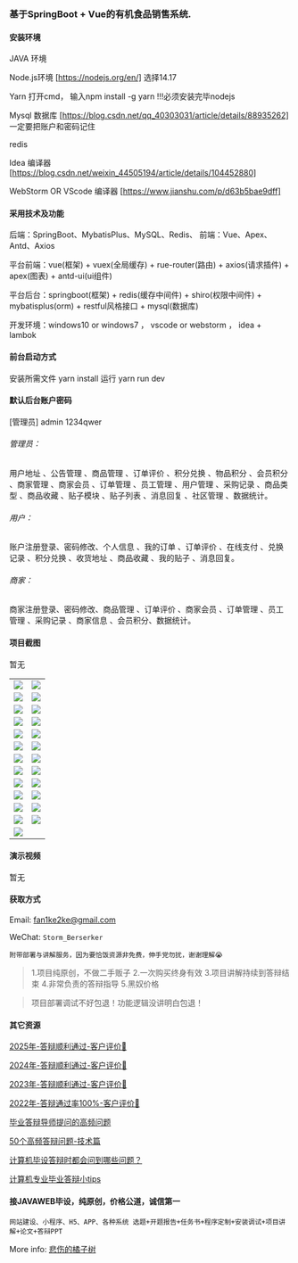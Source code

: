 ### 基于SpringBoot + Vue的有机食品销售系统.

#### 安装环境

JAVA 环境 

Node.js环境 [https://nodejs.org/en/] 选择14.17

Yarn 打开cmd， 输入npm install -g yarn !!!必须安装完毕nodejs

Mysql 数据库 [https://blog.csdn.net/qq_40303031/article/details/88935262] 一定要把账户和密码记住

redis

Idea 编译器 [https://blog.csdn.net/weixin_44505194/article/details/104452880]

WebStorm OR VScode 编译器 [https://www.jianshu.com/p/d63b5bae9dff]

#### 采用技术及功能

后端：SpringBoot、MybatisPlus、MySQL、Redis、
前端：Vue、Apex、Antd、Axios

平台前端：vue(框架) + vuex(全局缓存) + rue-router(路由) + axios(请求插件) + apex(图表)  + antd-ui(ui组件)

平台后台：springboot(框架) + redis(缓存中间件) + shiro(权限中间件) + mybatisplus(orm) + restful风格接口 + mysql(数据库)

开发环境：windows10 or windows7 ， vscode or webstorm ， idea + lambok


#### 前台启动方式
安装所需文件 yarn install 
运行 yarn run dev

#### 默认后台账户密码
[管理员]
admin
1234qwer

###### 管理员：
用户地址 、公告管理 、商品管理 、订单评价 、积分兑换 、物品积分 、会员积分 、商家管理 、商家会员 、订单管理 、员工管理 、用户管理 、采购记录 、商品类型 、商品收藏 、贴子模块 、贴子列表 、消息回复 、社区管理 、数据统计。

###### 用户：
账户注册登录、密码修改、个人信息 、我的订单 、订单评价 、在线支付 、兑换记录 、积分兑换 、收货地址 、商品收藏 、我的贴子 、消息回复。

###### 商家：
商家注册登录、密码修改、商品管理 、订单评价 、商家会员 、订单管理 、员工管理 、采购记录 、商家信息 、会员积分、数据统计。

#### 项目截图
暂无

|  |  |
|---------------------|---------------------|
| ![](https://fank-bucket-oss.oss-cn-beijing.aliyuncs.com/img/25c42645-44e7-4fcc-b29b-f68b225d1b53.png) | ![](https://fank-bucket-oss.oss-cn-beijing.aliyuncs.com/img/e58af412-1cd5-4275-977d-c538d0c23277.png) |
| ![](https://fank-bucket-oss.oss-cn-beijing.aliyuncs.com/img/18b85e29-687e-48f3-9480-fb1c68bfb399.png) | ![](https://fank-bucket-oss.oss-cn-beijing.aliyuncs.com/img/e6d06631-a5ac-4650-8a40-440a30fb1e06.png) |
| ![](https://fank-bucket-oss.oss-cn-beijing.aliyuncs.com/img/8e639a65-0911-40b6-9cee-94a2362be6a6.png) | ![](https://fank-bucket-oss.oss-cn-beijing.aliyuncs.com/img/d7b7406f-6395-46eb-b13c-2582fc65f1b9.png) |
| ![](https://fank-bucket-oss.oss-cn-beijing.aliyuncs.com/img/7febe835-c90b-41d4-8bf5-1ad5802cfcdf.png) | ![](https://fank-bucket-oss.oss-cn-beijing.aliyuncs.com/img/ba3bc1a0-6ba8-47fb-a392-7c4d44141d42.png) |
| ![](https://fank-bucket-oss.oss-cn-beijing.aliyuncs.com/img/7b88bde4-af17-4fe2-b379-dbe5b427fd4f.png) | ![](https://fank-bucket-oss.oss-cn-beijing.aliyuncs.com/img/b598ce9f-01ee-46a2-ae73-f7449f9a0953.png) |
| ![](https://fank-bucket-oss.oss-cn-beijing.aliyuncs.com/img/06e81f30-ba4d-4c29-ba8c-9ddfed20304c.png) | ![](https://fank-bucket-oss.oss-cn-beijing.aliyuncs.com/img/8783a9b5-0218-48b8-a53e-5396809785f7.png) |
| ![](https://fank-bucket-oss.oss-cn-beijing.aliyuncs.com/img/3d911d18-1860-4974-aa24-1522a1f2727a.png) | ![](https://fank-bucket-oss.oss-cn-beijing.aliyuncs.com/img/8104c9c1-9b19-41d4-b7ac-27a950f8f1b4.png) |
| ![](https://fank-bucket-oss.oss-cn-beijing.aliyuncs.com/img/2ef2ba60-b8f7-4e64-a64f-6b26f66e6093.png) | ![](https://fank-bucket-oss.oss-cn-beijing.aliyuncs.com/img/5606e6f8-38b4-4396-9925-c83ffb16192a.png) |
| ![](https://fank-bucket-oss.oss-cn-beijing.aliyuncs.com/img/0f3a6d48-6d61-48e0-830c-30f8e5dc76ec.png) | ![](https://fank-bucket-oss.oss-cn-beijing.aliyuncs.com/img/5384bfc1-fc09-4c0f-8f6c-b66f9a34e78a.png) |
| ![](https://fank-bucket-oss.oss-cn-beijing.aliyuncs.com/img/0c6fb6d4-d8a6-492c-af10-069337d548c2.png) | ![](https://fank-bucket-oss.oss-cn-beijing.aliyuncs.com/img/4704fece-1c3a-4820-ad55-a5153cd66567.png) |
| ![](https://fank-bucket-oss.oss-cn-beijing.aliyuncs.com/img/ee2724e3-e9b3-4660-bd48-f8b8eb32179a.png) | ![](https://fank-bucket-oss.oss-cn-beijing.aliyuncs.com/img/752aed4d-34e0-405d-9315-3c8ed2611d90.png) |
| ![](https://fank-bucket-oss.oss-cn-beijing.aliyuncs.com/img/ed8bcda8-e8ea-40ef-96ce-47f160e6b2f2.png) | ![](https://fank-bucket-oss.oss-cn-beijing.aliyuncs.com/img/74e82819-e3a7-459f-b7bd-f743a1ca80ea.png) |
| ![](https://fank-bucket-oss.oss-cn-beijing.aliyuncs.com/work/936e9baf53eb9a217af4f89c616dc19.png) |

#### 演示视频

暂无

#### 获取方式

Email: fan1ke2ke@gmail.com

WeChat: `Storm_Berserker`

`附带部署与讲解服务，因为要恰饭资源非免费，伸手党勿扰，谢谢理解😭`

> 1.项目纯原创，不做二手贩子 2.一次购买终身有效 3.项目讲解持续到答辩结束 4.非常负责的答辩指导 5.黑奴价格

> 项目部署调试不好包退！功能逻辑没讲明白包退！

#### 其它资源

[2025年-答辩顺利通过-客户评价🍜](https://berserker287.github.io/2025/06/18/2025%E5%B9%B4%E7%AD%94%E8%BE%A9%E9%A1%BA%E5%88%A9%E9%80%9A%E8%BF%87/)

[2024年-答辩顺利通过-客户评价👻](https://berserker287.github.io/2024/06/06/2024%E5%B9%B4%E7%AD%94%E8%BE%A9%E9%A1%BA%E5%88%A9%E9%80%9A%E8%BF%87/)

[2023年-答辩顺利通过-客户评价🐢](https://berserker287.github.io/2023/06/14/2023%E5%B9%B4%E7%AD%94%E8%BE%A9%E9%A1%BA%E5%88%A9%E9%80%9A%E8%BF%87/)

[2022年-答辩通过率100%-客户评价🐣](https://berserker287.github.io/2022/05/25/%E9%A1%B9%E7%9B%AE%E4%BA%A4%E6%98%93%E8%AE%B0%E5%BD%95/)

[毕业答辩导师提问的高频问题](https://berserker287.github.io/2023/06/13/%E6%AF%95%E4%B8%9A%E7%AD%94%E8%BE%A9%E5%AF%BC%E5%B8%88%E6%8F%90%E9%97%AE%E7%9A%84%E9%AB%98%E9%A2%91%E9%97%AE%E9%A2%98/)

[50个高频答辩问题-技术篇](https://berserker287.github.io/2023/06/13/50%E4%B8%AA%E9%AB%98%E9%A2%91%E7%AD%94%E8%BE%A9%E9%97%AE%E9%A2%98-%E6%8A%80%E6%9C%AF%E7%AF%87/)

[计算机毕设答辩时都会问到哪些问题？](https://www.zhihu.com/question/31020988)

[计算机专业毕业答辩小tips](https://zhuanlan.zhihu.com/p/145911029)

#### 接JAVAWEB毕设，纯原创，价格公道，诚信第一

`网站建设、小程序、H5、APP、各种系统 选题+开题报告+任务书+程序定制+安装调试+项目讲解+论文+答辩PPT`

More info: [悲伤的橘子树](https://berserker287.github.io/)
